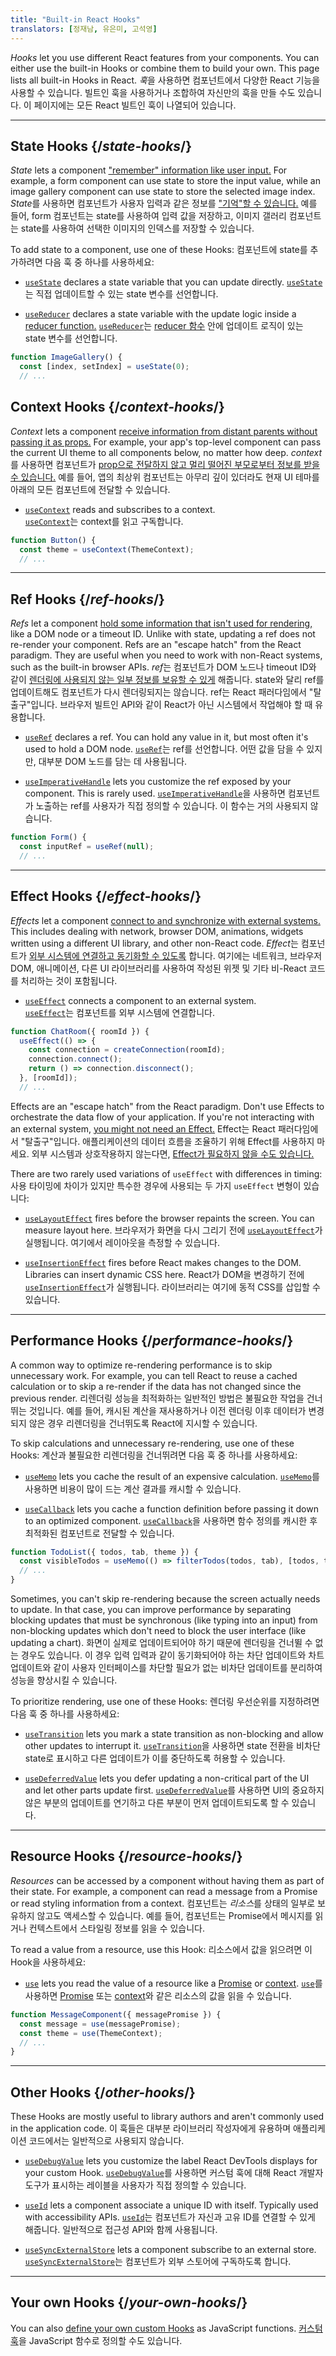 ```yaml
---
title: "Built-in React Hooks"
translators: [정재남, 유은미, 고석영]
---
```


<Intro>

*Hooks* let you use different React features from your components. You can either use the built-in Hooks or combine them to build your own. This page lists all built-in Hooks in React.
<Trans>*훅*을 사용하면 컴포넌트에서 다양한 React 기능을 사용할 수 있습니다. 빌트인 훅을 사용하거나 조합하여 자신만의 훅을 만들 수도 있습니다. 이 페이지에는 모든 React 빌트인 훅이 나열되어 있습니다.</Trans>

</Intro>

---

## State Hooks {/*state-hooks*/}

*State* lets a component ["remember" information like user input.](/learn/state-a-components-memory) For example, a form component can use state to store the input value, while an image gallery component can use state to store the selected image index.
<Trans>*State*를 사용하면 컴포넌트가 사용자 입력과 같은 정보를 ["기억"할 수 있습니다.](/learn/state-a-components-memory) 예를 들어, form 컴포넌트는 state를 사용하여 입력 값을 저장하고, 이미지 갤러리 컴포넌트는 state를 사용하여 선택한 이미지의 인덱스를 저장할 수 있습니다.</Trans>

To add state to a component, use one of these Hooks:
<Trans>컴포넌트에 state를 추가하려면 다음 훅 중 하나를 사용하세요:</Trans>

* [`useState`](/reference/react/useState) declares a state variable that you can update directly.
<Trans>[`useState`](/reference/react/useState)는 직접 업데이트할 수 있는 state 변수를 선언합니다.</Trans>

* [`useReducer`](/reference/react/useReducer) declares a state variable with the update logic inside a [reducer function.](/learn/extracting-state-logic-into-a-reducer)
<Trans>[`useReducer`](/reference/react/useReducer)는 [reducer 함수](/learn/extracting-state-logic-into-a-reducer) 안에 업데이트 로직이 있는 state 변수를 선언합니다.</Trans>

```js
function ImageGallery() {
  const [index, setIndex] = useState(0);
  // ...
```

## Context Hooks {/*context-hooks*/}

*Context* lets a component [receive information from distant parents without passing it as props.](/learn/passing-props-to-a-component) For example, your app's top-level component can pass the current UI theme to all components below, no matter how deep.
<Trans>*context*를 사용하면 컴포넌트가 [prop으로 전달하지 않고 멀리 떨어진 부모로부터 정보를 받을 수 있습니다.](/learn/passing-props-to-a-component) 예를 들어, 앱의 최상위 컴포넌트는 아무리 깊이 있더라도 현재 UI 테마를 아래의 모든 컴포넌트에 전달할 수 있습니다.</Trans>

* [`useContext`](/reference/react/useContext) reads and subscribes to a context.  
<Trans outdent>[`useContext`](/reference/react/useContext)는 context를 읽고 구독합니다.</Trans>

```js
function Button() {
  const theme = useContext(ThemeContext);
  // ...
```

---

## Ref Hooks {/*ref-hooks*/}

*Refs* let a component [hold some information that isn't used for rendering,](/learn/referencing-values-with-refs) like a DOM node or a timeout ID. Unlike with state, updating a ref does not re-render your component. Refs are an "escape hatch" from the React paradigm. They are useful when you need to work with non-React systems, such as the built-in browser APIs.
<Trans>*ref*는 컴포넌트가 DOM 노드나 timeout ID와 같이 [렌더링에 사용되지 않는 일부 정보를 보유할 수 있게](/learn/referencing-values-with-refs) 해줍니다. state와 달리 ref를 업데이트해도 컴포넌트가 다시 렌더링되지는 않습니다. ref는 React 패러다임에서 "탈출구"입니다. 브라우저 빌트인 API와 같이 React가 아닌 시스템에서 작업해야 할 때 유용합니다.</Trans>

* [`useRef`](/reference/react/useRef) declares a ref. You can hold any value in it, but most often it's used to hold a DOM node.
<Trans>[`useRef`](/reference/react/useRef)는 ref를 선언합니다. 어떤 값을 담을 수 있지만, 대부분 DOM 노드를 담는 데 사용됩니다.</Trans>

* [`useImperativeHandle`](/reference/react/useImperativeHandle) lets you customize the ref exposed by your component. This is rarely used.
<Trans>[`useImperativeHandle`](/reference/react/useImperativeHandle)을 사용하면 컴포넌트가 노출하는 ref를 사용자가 직접 정의할 수 있습니다. 이 함수는 거의 사용되지 않습니다.</Trans>

```js
function Form() {
  const inputRef = useRef(null);
  // ...
```

---

## Effect Hooks {/*effect-hooks*/}

*Effects* let a component [connect to and synchronize with external systems.](/learn/synchronizing-with-effects) This includes dealing with network, browser DOM, animations, widgets written using a different UI library, and other non-React code.
<Trans>*Effect*는 컴포넌트가 [외부 시스템에 연결하고 동기화할 수 있도록](/learn/synchronizing-with-effects) 합니다. 여기에는 네트워크, 브라우저 DOM, 애니메이션, 다른 UI 라이브러리를 사용하여 작성된 위젯 및 기타 비-React 코드를 처리하는 것이 포함됩니다.</Trans>

* [`useEffect`](/reference/react/useEffect) connects a component to an external system.  
<Trans outdent>[`useEffect`](/reference/react/useEffect)는 컴포넌트를 외부 시스템에 연결합니다.</Trans>

```js
function ChatRoom({ roomId }) {
  useEffect(() => {
    const connection = createConnection(roomId);
    connection.connect();
    return () => connection.disconnect();
  }, [roomId]);
  // ...
```

Effects are an "escape hatch" from the React paradigm. Don't use Effects to orchestrate the data flow of your application. If you're not interacting with an external system, [you might not need an Effect.](/learn/you-might-not-need-an-effect)
<Trans>Effect는 React 패러다임에서 "탈출구"입니다. 애플리케이션의 데이터 흐름을 조율하기 위해 Effect를 사용하지 마세요. 외부 시스템과 상호작용하지 않는다면, [Effect가 필요하지 않을 수도 있습니다.](/learn/you-might-not-need-an-effect)</Trans>

There are two rarely used variations of `useEffect` with differences in timing:
<Trans>사용 타이밍에 차이가 있지만 특수한 경우에 사용되는 두 가지 `useEffect` 변형이 있습니다:</Trans>

* [`useLayoutEffect`](/reference/react/useLayoutEffect) fires before the browser repaints the screen. You can measure layout here.
<Trans>브라우저가 화면을 다시 그리기 전에 [`useLayoutEffect`](/reference/react/useLayoutEffect)가 실행됩니다. 여기에서 레이아웃을 측정할 수 있습니다.</Trans>

* [`useInsertionEffect`](/reference/react/useInsertionEffect) fires before React makes changes to the DOM. Libraries can insert dynamic CSS here.
<Trans>React가 DOM을 변경하기 전에 [`useInsertionEffect`](/reference/react/useInsertionEffect)가 실행됩니다. 라이브러리는 여기에 동적 CSS를 삽입할 수 있습니다.</Trans>


---

## Performance Hooks {/*performance-hooks*/}

A common way to optimize re-rendering performance is to skip unnecessary work. For example, you can tell React to reuse a cached calculation or to skip a re-render if the data has not changed since the previous render.
<Trans>리렌더링 성능을 최적화하는 일반적인 방법은 불필요한 작업을 건너뛰는 것입니다. 예를 들어, 캐시된 계산을 재사용하거나 이전 렌더링 이후 데이터가 변경되지 않은 경우 리렌더링을 건너뛰도록 React에 지시할 수 있습니다.</Trans>

To skip calculations and unnecessary re-rendering, use one of these Hooks:
<Trans>계산과 불필요한 리렌더링을 건너뛰려면 다음 훅 중 하나를 사용하세요:</Trans>

- [`useMemo`](/reference/react/useMemo) lets you cache the result of an expensive calculation.
<Trans>[`useMemo`](/reference/react/useMemo)를 사용하면 비용이 많이 드는 계산 결과를 캐시할 수 있습니다.</Trans>

- [`useCallback`](/reference/react/useCallback) lets you cache a function definition before passing it down to an optimized component.
<Trans>[`useCallback`](/reference/react/useCallback)을 사용하면 함수 정의를 캐시한 후 최적화된 컴포넌트로 전달할 수 있습니다.</Trans>

```js
function TodoList({ todos, tab, theme }) {
  const visibleTodos = useMemo(() => filterTodos(todos, tab), [todos, tab]);
  // ...
}
```

Sometimes, you can't skip re-rendering because the screen actually needs to update. In that case, you can improve performance by separating blocking updates that must be synchronous (like typing into an input) from non-blocking updates which don't need to block the user interface (like updating a chart).
<Trans>화면이 실제로 업데이트되어야 하기 때문에 렌더링을 건너뛸 수 없는 경우도 있습니다. 이 경우 입력 입력과 같이 동기화되어야 하는 차단 업데이트와 차트 업데이트와 같이 사용자 인터페이스를 차단할 필요가 없는 비차단 업데이트를 분리하여 성능을 향상시킬 수 있습니다.</Trans>

To prioritize rendering, use one of these Hooks:
<Trans>렌더링 우선순위를 지정하려면 다음 훅 중 하나를 사용하세요:</Trans>

- [`useTransition`](/reference/react/useTransition) lets you mark a state transition as non-blocking and allow other updates to interrupt it.
<Trans>[`useTransition`](/reference/react/useTransition)을 사용하면 state 전환을 비차단 state로 표시하고 다른 업데이트가 이를 중단하도록 허용할 수 있습니다.</Trans>

- [`useDeferredValue`](/reference/react/useDeferredValue) lets you defer updating a non-critical part of the UI and let other parts update first.
<Trans>[`useDeferredValue`](/reference/react/useDeferredValue)를 사용하면 UI의 중요하지 않은 부분의 업데이트를 연기하고 다른 부분이 먼저 업데이트되도록 할 수 있습니다.</Trans>

---

## Resource Hooks {/*resource-hooks*/}

*Resources* can be accessed by a component without having them as part of their state. For example, a component can read a message from a Promise or read styling information from a context.
<Trans>컴포넌트는 *리소스*를 상태의 일부로 보유하지 않고도 액세스할 수 있습니다. 예를 들어, 컴포넌트는 Promise에서 메시지를 읽거나 컨텍스트에서 스타일링 정보를 읽을 수 있습니다.</Trans>

To read a value from a resource, use this Hook:
<Trans>리소스에서 값을 읽으려면 이 Hook을 사용하세요:</Trans>

- [`use`](/reference/react/use) lets you read the value of a resource like a [Promise](https://developer.mozilla.org/en-US/docs/Web/JavaScript/Reference/Global_Objects/Promise) or [context](/learn/passing-data-deeply-with-context).
<Trans outdent>[`use`](/reference/react/use)를 사용하면 [Promise](https://developer.mozilla.org/en-US/docs/Web/JavaScript/Reference/Global_Objects/Promise) 또는 [context](/learn/passing-data-deeply-with-context)와 같은 리소스의 값을 읽을 수 있습니다.</Trans>

```js
function MessageComponent({ messagePromise }) {
  const message = use(messagePromise);
  const theme = use(ThemeContext);
  // ...
}
```

---

## Other Hooks {/*other-hooks*/}

These Hooks are mostly useful to library authors and aren't commonly used in the application code.
<Trans>이 훅들은 대부분 라이브러리 작성자에게 유용하며 애플리케이션 코드에서는 일반적으로 사용되지 않습니다.</Trans>

- [`useDebugValue`](/reference/react/useDebugValue) lets you customize the label React DevTools displays for your custom Hook.
<Trans>[`useDebugValue`](/reference/react/useDebugValue)를 사용하면 커스텀 훅에 대해 React 개발자 도구가 표시하는 레이블을 사용자가 직접 정의할 수 있습니다.</Trans>

- [`useId`](/reference/react/useId) lets a component associate a unique ID with itself. Typically used with accessibility APIs.
<Trans>[`useId`](/reference/react/useId)는 컴포넌트가 자신과 고유 ID를 연결할 수 있게 해줍니다. 일반적으로 접근성 API와 함께 사용됩니다.</Trans>

- [`useSyncExternalStore`](/reference/react/useSyncExternalStore) lets a component subscribe to an external store.
<Trans>[`useSyncExternalStore`](/reference/react/useSyncExternalStore)는 컴포넌트가 외부 스토어에 구독하도록 합니다.</Trans>

---

## Your own Hooks {/*your-own-hooks*/}

You can also [define your own custom Hooks](/learn/reusing-logic-with-custom-hooks#extracting-your-own-custom-hook-from-a-component) as JavaScript functions.
<Trans>[커스텀 훅](/learn/reusing-logic-with-custom-hooks#extracting-your-own-custom-hook-from-a-component)을 JavaScript 함수로 정의할 수도 있습니다.</Trans>
